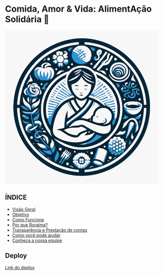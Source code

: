 # Comida, Amor & Vida: AlimentAção Solidária 🤝 #
![AlimentacaoSolidaria](./assets/logotipo%20%20(1).jpg)

## ÍNDICE

- <a href="#visaogeral">Visão Geral</a>
- <a href="#objetivo">Objetivo</a>
- <a href="#comofunciona">Como Funciona</a>
- <a href="#roraima">Por que Roraima?</a>
- <a href="#transparencia">Transparência e Prestação de contas</a>
- <a href="#comoajudar">Como você pode ajudar</a>
- <a href="#nossaequipe">Conheça a nossa equipe</a>
## Deploy
[Link do deploy](https://main--alimentacao-solidaria.netlify.app/)
